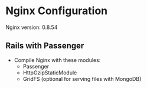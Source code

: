 # Nginx Configuration

Nginx version: 0.8.54

## Rails with Passenger
- Compile Nginx with these modules:
  - Passenger
  - HttpGzipStaticModule
  - GridFS (optional for serving files with MongoDB)